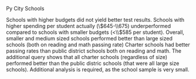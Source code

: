 Py City Schools

Schools with higher budgets did not yield better test results. Schools with higher spending per student actually (\\$645-\\675) underperformed compared to schools with smaller budgets (<\\$585 per student).
Overall, smaller and medium sized schools performed better than large sized schools (both on reading and math passing rate)
Charter schools had better passing rates than public district schools both on reading and math.
The additional query shows that all charter schools (regardless of size) performed better than the public distric schools (that were all large size schools).
Additional analysis is required, as the school sample is very small.
